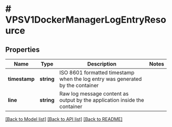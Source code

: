 # # VPSV1DockerManagerLogEntryResource

## Properties

Name | Type | Description | Notes
------------ | ------------- | ------------- | -------------
**timestamp** | **string** | ISO 8601 formatted timestamp when the log entry was generated by the container |
**line** | **string** | Raw log message content as output by the application inside the container |

[[Back to Model list]](../../README.md#models) [[Back to API list]](../../README.md#endpoints) [[Back to README]](../../README.md)

